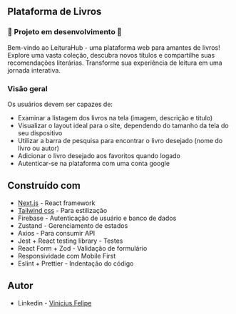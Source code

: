 ## Plataforma de Livros

### 🚧 Projeto em desenvolvimento 🚧

 Bem-vindo ao LeituraHub - uma plataforma web para amantes de livros! Explore uma vasta coleção, descubra novos títulos e compartilhe suas recomendações literárias. Transforme sua experiência de leitura em uma jornada interativa.

### Visão geral

Os usuários devem ser capazes de:

  -  Examinar a listagem dos livros na tela (imagem, descrição e titulo)
  - Visualizar o layout ideal para o site, dependendo do tamanho da tela do seu dispositivo
  - Utilizar a barra de pesquisa para encontrar o livro desejado (nome do livro ou autor)
  - Adicionar o livro desejado aos favoritos quando logado
  - Autenticar-se na plataforma com uma conta google
  
## Construído com

- [Next.js](https://nextjs.org/) - React framework
- [Tailwind css](https://tailwindcss.com/) - Para estilização
- Firebase - Autenticação de usuário e banco de dados
- Zustand - Gerenciamento de estados
- Axios - Para consumir API
- Jest + React testing library - Testes
- React Form + Zod - Validação de formulário
- Responsividade com Mobile First
- Eslint + Prettier - Indentação do código

## Autor

- Linkedin - [Vinicius Felipe](https://www.linkedin.com/in/vinicius-felipe-5148a81b5/)